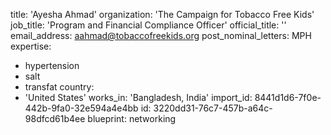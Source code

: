 title: 'Ayesha Ahmad'
organization: 'The Campaign for Tobacco Free Kids'
job_title: 'Program and Financial Compliance Officer'
official_title: ''
email_address: aahmad@tobaccofreekids.org
post_nominal_letters: MPH
expertise:
  - hypertension
  - salt
  - transfat
country:
  - 'United States'
works_in: 'Bangladesh, India'
import_id: 8441d1d6-7f0e-442b-9fa0-32e594a4e4bb
id: 3220dd31-76c7-457b-a64c-98dfcd61b4ee
blueprint: networking

